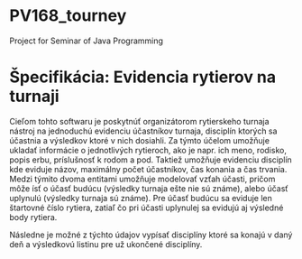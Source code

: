 PV168_tourney
=============

Project for Seminar of Java Programming

# Špecifikácia: Evidencia rytierov na turnaji #
Cieľom tohto softwaru je poskytnúť organizátorom rytierskeho turnaja nástroj na jednoduchú evidenciu účastníkov turnaja, disciplín ktorých sa účastnia a výsledkov ktoré v nich dosiahli. 
Za týmto účelom umožňuje ukladať informácie o jednotlivých rytieroch, ako je napr. ich meno, rodisko, popis erbu, príslušnosť k rodom a pod. 
Taktiež umožňuje evidenciu disciplín kde eviduje názov, maximálny počet účastníkov, čas konania a čas trvania. 
Medzi týmito dvoma entitami umožňuje modelovať vzťah účasti, pričom môže ísť o účasť budúcu (výsledky turnaja ešte nie sú známe), alebo účasť uplynulú (výsledky turnaja sú známe). 
Pre účasť budúcu sa eviduje len štartovné číslo rytiera, zatiaľ čo pri účasti uplynulej sa evidujú aj výsledné body rytiera.

Následne je možné z týchto údajov vypísať disciplíny ktoré sa konajú v daný deň a výsledkovú listinu pre už ukončené disciplíny.
